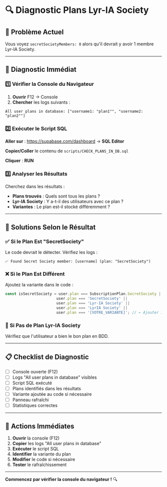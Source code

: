 # 🔍 Diagnostic Plans Lyr-IA Society

## 🚨 Problème Actuel

Vous voyez `secretSocietyMembers: 0` alors qu'il devrait y avoir 1 membre Lyr-IA Society.

---

## 🔧 Diagnostic Immédiat

### 1️⃣ **Vérifier la Console du Navigateur**

1. **Ouvrir** F12 → Console
2. **Chercher** les logs suivants :

```
All user plans in database: ["username1: "plan1"", "username2: "plan2""]
```

### 2️⃣ **Exécuter le Script SQL**

**Aller sur** : https://supabase.com/dashboard → **SQL Editor**

**Copier/Coller** le contenu de `scripts/CHECK_PLANS_IN_DB.sql`

**Cliquer** : **RUN**

### 3️⃣ **Analyser les Résultats**

Cherchez dans les résultats :
- **Plans trouvés** : Quels sont tous les plans ?
- **Lyr-IA Society** : Y a-t-il des utilisateurs avec ce plan ?
- **Variantes** : Le plan est-il stocké différemment ?

---

## 🎯 Solutions Selon le Résultat

### ✅ **Si le Plan Est "SecretSociety"**
Le code devrait le détecter. Vérifiez les logs :
```
✅ Found Secret Society member: [username] (plan: "SecretSociety")
```

### ❌ **Si le Plan Est Différent**
Ajoutez la variante dans le code :
```typescript
const isSecretSociety = user.plan === SubscriptionPlan.SecretSociety || 
                       user.plan === 'SecretSociety' ||
                       user.plan === 'Lyr-IA Society' ||
                       user.plan === 'LyrIA Society' ||
                       user.plan === '[VOTRE_VARIANTE]'; // ← Ajouter ici
```

### 🔧 **Si Pas de Plan Lyr-IA Society**
Vérifiez que l'utilisateur a bien le bon plan en BDD.

---

## 📋 Checklist de Diagnostic

- [ ] Console ouverte (F12)
- [ ] Logs "All user plans in database" visibles
- [ ] Script SQL exécuté
- [ ] Plans identifiés dans les résultats
- [ ] Variante ajoutée au code si nécessaire
- [ ] Panneau rafraîchi
- [ ] Statistiques correctes

---

## 🚀 Actions Immédiates

1. **Ouvrir** la console (F12)
2. **Copier** les logs "All user plans in database"
3. **Exécuter** le script SQL
4. **Identifier** la variante du plan
5. **Modifier** le code si nécessaire
6. **Tester** le rafraîchissement

---

**Commencez par vérifier la console du navigateur !** 🔍
